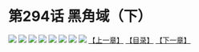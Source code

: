 # 第294话 黑角域（下）
![](https://mhpic.xiaomingtaiji.net/comic/D/斗破苍穹拆分版/294话/1.jpg-zymk.middle.webp)
![](https://mhpic.xiaomingtaiji.net/comic/D/斗破苍穹拆分版/294话/2.jpg-zymk.middle.webp)
![](https://mhpic.xiaomingtaiji.net/comic/D/斗破苍穹拆分版/294话/3.jpg-zymk.middle.webp)
![](https://mhpic.xiaomingtaiji.net/comic/D/斗破苍穹拆分版/294话/4.jpg-zymk.middle.webp)
![](https://mhpic.xiaomingtaiji.net/comic/D/斗破苍穹拆分版/294话/5.jpg-zymk.middle.webp)
![](https://mhpic.xiaomingtaiji.net/comic/D/斗破苍穹拆分版/294话/6.jpg-zymk.middle.webp)
![](https://mhpic.xiaomingtaiji.net/comic/D/斗破苍穹拆分版/294话/7.jpg-zymk.middle.webp)
![](https://mhpic.xiaomingtaiji.net/comic/D/斗破苍穹拆分版/294话/8.jpg-zymk.middle.webp)
[【上一章】](./293.md)
[【目录】](./README.md)
[【下一章】](./295.md)
